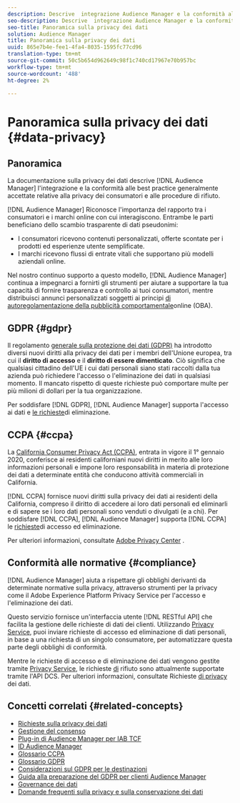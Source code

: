 ```yaml
---
description: Descrive  integrazione Audience Manager e la conformità alle best practice generalmente accettate relative alla privacy dei consumatori e alle procedure di rifiuto.
seo-description: Descrive  integrazione Audience Manager e la conformità alle best practice generalmente accettate relative alla privacy dei consumatori e alle procedure di rifiuto.
seo-title: Panoramica sulla privacy dei dati
solution: Audience Manager
title: Panoramica sulla privacy dei dati
uuid: 865e7b4e-fee1-4fa4-8035-1595fc77cd96
translation-type: tm+mt
source-git-commit: 50c5b654d962649c98f1c740cd17967e70b957bc
workflow-type: tm+mt
source-wordcount: '488'
ht-degree: 2%

---
```



# Panoramica sulla privacy dei dati {#data-privacy}

## Panoramica

La documentazione sulla privacy dei dati descrive [!DNL Audience Manager] l&#39;integrazione e la conformità alle best practice generalmente accettate relative alla privacy dei consumatori e alle procedure di rifiuto.

[!DNL Audience Manager] Riconosce l&#39;importanza del rapporto tra i consumatori e i marchi online con cui interagiscono. Entrambe le parti beneficiano dello scambio trasparente di dati pseudonimi:

* I consumatori ricevono contenuti personalizzati, offerte scontate per i prodotti ed esperienze utente semplificate.
* I marchi ricevono flussi di entrate vitali che supportano più modelli aziendali online.

Nel nostro continuo supporto a questo modello, [!DNL Audience Manager] continua a impegnarci a fornirti gli strumenti per aiutare a supportare la tua capacità di fornire trasparenza e controllo ai tuoi consumatori, mentre distribuisci annunci personalizzati soggetti ai principi [di autoregolamentazione della pubblicità comportamentale](https://www.iab.com/news/self-regulatory-principles-for-online-behavioral-advertising/)online (OBA).

## GDPR {#gdpr}

Il regolamento [generale sulla protezione dei dati (GDPR)](https://eugdpr.org/) ha introdotto diversi nuovi diritti alla privacy dei dati per i membri dell&#39;Unione europea, tra cui il **diritto di accesso** e il **diritto di essere dimenticato**. Ciò significa che qualsiasi cittadino dell&#39;UE i cui dati personali siano stati raccolti dalla tua azienda può richiedere l&#39;accesso o l&#39;eliminazione dei dati in qualsiasi momento. Il mancato rispetto di queste richieste può comportare multe per più milioni di dollari per la tua organizzazione.

Per soddisfare [!DNL GDPR], [!DNL Audience Manager] supporta l&#39;accesso ai dati e [le richieste](data-privacy-requests.md)di eliminazione.

## CCPA {#ccpa}

La [California Consumer Privacy Act (CCPA)](https://www.caprivacy.org/about), entrata in vigore il 1° gennaio 2020, conferisce ai residenti californiani nuovi diritti in merito alle loro informazioni personali e impone loro responsabilità in materia di protezione dei dati a determinate entità che conducono attività commerciali in California.

[!DNL CCPA] fornisce nuovi diritti sulla privacy dei dati ai residenti della California, compreso il diritto di accedere ai loro dati personali ed eliminarli e di sapere se i loro dati personali sono venduti o divulgati (e a chi). Per soddisfare [!DNL CCPA], [!DNL Audience Manager] supporta [!DNL CCPA] le [richieste](data-privacy-requests.md)di accesso ed eliminazione.

Per ulteriori informazioni, consultate [Adobe Privacy Center](https://www.adobe.com/privacy/opt-out.html) .

## Conformità alle normative {#compliance}

[!DNL Audience Manager] aiuta a rispettare gli obblighi derivanti da determinate normative sulla privacy, attraverso strumenti per la privacy come il Adobe Experience Platform Privacy Service [](https://www.adobe.io/apis/experienceplatform/home/services/privacy-service.html) per l&#39;accesso e l&#39;eliminazione dei dati.

Questo servizio fornisce un&#39;interfaccia utente [!DNL RESTful API] che facilita la gestione delle richieste di dati dei clienti. Utilizzando [Privacy Service](https://www.adobe.io/apis/experienceplatform/home/services/privacy-service.html), puoi inviare richieste di accesso ed eliminazione di dati personali, in base a una richiesta di un singolo consumatore, per automatizzare questa parte degli obblighi di conformità.

Mentre le richieste di accesso e di eliminazione dei dati vengono gestite tramite [Privacy Service](https://www.adobe.io/apis/experienceplatform/home/services/privacy-service.html), le richieste [di](data-privacy-requests.md#opt-out-requests) rifiuto sono attualmente supportate tramite l&#39;API [](../../api/dcs-intro/dcs-api-reference/dcs-api-reference-overview.md)DCS. Per ulteriori informazioni, consultate Richieste [di privacy](data-privacy-requests.md) dei dati.

## Concetti correlati {#related-concepts}

* [Richieste sulla privacy dei dati](data-privacy-requests.md)
* [Gestione del consenso](data-privacy-consent.md)
* [Plug-in di Audience Manager per IAB TCF](aam-iab-plugin.md)
* [ID Audience Manager](data-privacy-ids.md)
* [Glossario CCPA](aam-ccpa-glossary.md)
* [Glossario GDPR](aam-gdpr-glossary.md)
* [Considerazioni sul GDPR per le destinazioni](aam-gdpr-partners.md)
* [Guida alla preparazione del GDPR per  clienti Audience Manager](aam-gdpr-readiness.md)
* [Governance dei dati](data-governance.md)
* [Domande frequenti sulla privacy e sulla conservazione dei dati](../../faq/faq-privacy.md)